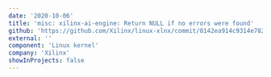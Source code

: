 ```yaml
---
date: '2020-10-06'
title: 'misc: xilinx-ai-engine: Return NULL if no errors were found'
github: 'https://github.com/Xilinx/linux-xlnx/commit/8142ea914c9314e7820d9b33aff6ff40d314fcf7'
external: ''
component: 'Linux kernel'
company: 'Xilinx'
showInProjects: false
---
```

